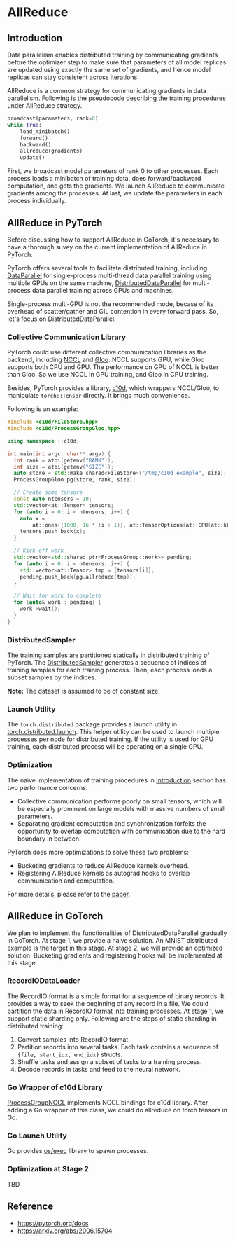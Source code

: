 # AllReduce

## Introduction

Data parallelism enables distributed training by communicating gradients
before the optimizer step to make sure that parameters of all model replicas
are updated using exactly the same set of gradients,
and hence model replicas can stay consistent across iterations.

AllReduce is a common strategy for communicating gradients in data parallelism.
Following is the pseudocode describing the training procedures
under AllReduce strategy.

```python
broadcast(parameters, rank=0)
while True:
    load_minibatch()
    forward()
    backward()
    allreduce(gradients)
    update()
```

First, we broadcast model parameters of rank 0 to other processes.
Each process loads a minibatch of training data,
does forward/backward computation, and gets the gradients.
We launch AllReduce to communicate gradients among the processes.
At last, we update the parameters in each process individually.

## AllReduce in PyTorch

Before discussing how to support AllReduce in GoTorch,
it's necessary to have a thorough suvey on
the current implementation of AllReduce in PyTorch.

PyTorch offers several tools to facilitate distributed training,
including [DataParallel](https://pytorch.org/docs/stable/generated/torch.nn.DataParallel.html#torch.nn.DataParallel)
for single-process multi-thread data parallel training
using multiple GPUs on the same machine,
[DistributedDataParallel](https://pytorch.org/docs/stable/generated/torch.nn.parallel.DistributedDataParallel.html#torch.nn.parallel.DistributedDataParallel)
for multi-process data parallel training
across GPUs and machines.

Single-process multi-GPU is not the recommended mode,
becase of its overhead of scatter/gather and GIL contention in every forward pass.
So, let's focus on DistributedDataParallel.

### Collective Communication Library

PyTorch could use different collective communication libraries as the backend,
including [NCCL](https://developer.nvidia.com/nccl) and [Gloo](https://github.com/facebookincubator/gloo).
NCCL supports GPU, while Gloo supports both CPU and GPU.
The performance on GPU of NCCL is better than Gloo.
So we use NCCL in GPU training, and Gloo in CPU training.

Besides, PyTorch provides a library, [c10d](https://github.com/pytorch/pytorch/tree/master/torch/lib/c10d),
which wrappers NCCL/Gloo, to manipulate `torch::Tensor` directly.
It brings much convenience.

Following is an example:

```cpp
#include <c10d/FileStore.hpp>
#include <c10d/ProcessGroupGloo.hpp>

using namespace ::c10d;

int main(int argc, char** argv) {
  int rank = atoi(getenv("RANK"));
  int size = atoi(getenv("SIZE"));
  auto store = std::make_shared<FileStore>("/tmp/c10d_example", size);
  ProcessGroupGloo pg(store, rank, size);

  // Create some tensors
  const auto ntensors = 10;
  std::vector<at::Tensor> tensors;
  for (auto i = 0; i < ntensors; i++) {
    auto x =
        at::ones({1000, 16 * (i + 1)}, at::TensorOptions(at::CPU(at::kFloat)));
    tensors.push_back(x);
  }

  // Kick off work
  std::vector<std::shared_ptr<ProcessGroup::Work>> pending;
  for (auto i = 0; i < ntensors; i++) {
    std::vector<at::Tensor> tmp = {tensors[i]};
    pending.push_back(pg.allreduce(tmp));
  }

  // Wait for work to complete
  for (auto& work : pending) {
    work->wait();
  }
}
```

### DistributedSampler

The training samples are partitioned statically in distributed training of PyTorch.
The [DistributedSampler](https://pytorch.org/docs/stable/_modules/torch/utils/data/distributed.html#DistributedSampler)
generates a sequence of indices of training samples for each training process.
Then, each process loads a subset samples by the indices.

**Note:** The dataset is assumed to be of constant size.

### Launch Utility

The `torch.distributed` package provides a launch utility in
[torch.distributed.launch](https://github.com/pytorch/pytorch/blob/master/torch/distributed/launch.py).
This helper utility can be used to
launch multiple processes per node for distributed training.
If the utility is used for GPU training,
each distributed process will be operating on a single GPU.

### Optimization

The naive implementation of training procedures
in [Introduction](#Introduction) section has two performance concerns:

- Collective communication performs poorly on
  small tensors, which will be especially prominent on large models
  with massive numbers of small parameters.
- Separating gradient computation and synchronization forfeits the opportunity
  to overlap computation with communication due to the hard boundary in between.

PyTorch does more optimizations to solve these two problems:

- Bucketing gradients to reduce AllReduce kernels overhead.
- Registering AllReduce kernels as autograd hooks
  to overlap communication and computation.

For more details, please refer to the [paper](https://arxiv.org/abs/2006.15704).

## AllReduce in GoTorch

We plan to implement the functionalities of
DistributedDataParallel gradually in GoTorch.
At stage 1, we provide a naive solution.
An MNIST distributed example is the target in this stage.
At stage 2, we will provide an optimized solution.
Bucketing gradients and registering hooks will be implemented at this stage.

### RecordIODataLoader

The RecordIO format is a simple format for a sequence of binary records.
It provides a way to seek the beginning of any record in a file.
We could partition the data in RecordIO format into training processes.
At stage 1, we support static sharding only.
Following are the steps of static sharding in distributed training:

1. Convert samples into RecordIO format.
1. Partition records into several tasks. Each task contains
   a sequence of `{file, start_idx, end_idx}` structs.
1. Shuffle tasks and assign a subset of tasks to a training process.
1. Decode records in tasks and feed to the neural network.

### Go Wrapper of c10d Library

[ProcessGroupNCCL](https://github.com/pytorch/pytorch/blob/master/torch/lib/c10d/ProcessGroupNCCL.hpp)
implements NCCL bindings for c10d library.
After adding a Go wrapper of this class,
we could do allreduce on torch tensors in Go.

### Go Launch Utility

Go provides [os/exec](https://golang.org/pkg/os/exec/) library to spawn processes.

### Optimization at Stage 2

TBD

## Reference

- <https://pytorch.org/docs>
- <https://arxiv.org/abs/2006.15704>
